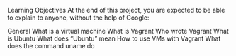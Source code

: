 Learning Objectives
At the end of this project, you are expected to be able to explain to anyone, without the help of Google:

General
What is a virtual machine
What is Vagrant
Who wrote Vagrant
What is Ubuntu
What does “Ubuntu” mean
How to use VMs with Vagrant
What does the command uname do
